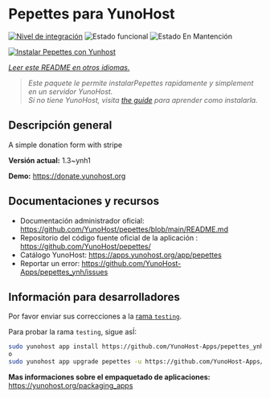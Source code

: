 <!--
Este archivo README esta generado automaticamente<https://github.com/YunoHost/apps/tree/master/tools/readme_generator>
No se debe editar a mano.
-->

# Pepettes para YunoHost

[![Nivel de integración](https://apps.yunohost.org/badge/integration/pepettes)](https://ci-apps.yunohost.org/ci/apps/pepettes/)
![Estado funcional](https://apps.yunohost.org/badge/state/pepettes)
![Estado En Mantención](https://apps.yunohost.org/badge/maintained/pepettes)

[![Instalar Pepettes con Yunhost](https://install-app.yunohost.org/install-with-yunohost.svg)](https://install-app.yunohost.org/?app=pepettes)

*[Leer este README en otros idiomas.](./ALL_README.md)*

> *Este paquete le permite instalarPepettes rapidamente y simplement en un servidor YunoHost.*  
> *Si no tiene YunoHost, visita [the guide](https://yunohost.org/install) para aprender como instalarla.*

## Descripción general

A simple donation form with stripe

**Versión actual:** 1.3~ynh1

**Demo:** <https://donate.yunohost.org>
## Documentaciones y recursos

- Documentación administrador oficial: <https://github.com/YunoHost/pepettes/blob/main/README.md>
- Repositorio del código fuente oficial de la aplicación : <https://github.com/YunoHost/pepettes/>
- Catálogo YunoHost: <https://apps.yunohost.org/app/pepettes>
- Reportar un error: <https://github.com/YunoHost-Apps/pepettes_ynh/issues>

## Información para desarrolladores

Por favor enviar sus correcciones a la [rama `testing`](https://github.com/YunoHost-Apps/pepettes_ynh/tree/testing).

Para probar la rama `testing`, sigue asÍ:

```bash
sudo yunohost app install https://github.com/YunoHost-Apps/pepettes_ynh/tree/testing --debug
o
sudo yunohost app upgrade pepettes -u https://github.com/YunoHost-Apps/pepettes_ynh/tree/testing --debug
```

**Mas informaciones sobre el empaquetado de aplicaciones:** <https://yunohost.org/packaging_apps>
